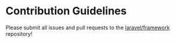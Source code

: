 # Contribution Guidelines

Please submit all issues and pull requests to the [laravel/framework](http://github.com/datxsoft/utilities) repository!
